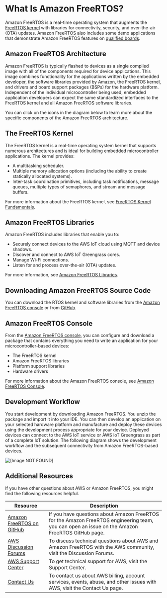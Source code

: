 # What Is Amazon FreeRTOS?<a name="what-is-amazon-freertos"></a>

Amazon FreeRTOS is a real\-time operating system that augments the [FreeRTOS kernel](https://freertos.org/index.html) with libraries for connectivity, security, and over\-the\-air \(OTA\) updates\. Amazon FreeRTOS also includes some demo applications that demonstrate Amazon FreeRTOS features on [qualified boards](https://devices.amazonaws.com/search?page=1&sv=freertos)\.

## Amazon FreeRTOS Architecture<a name="freertos-architecture"></a>

Amazon FreeRTOS is typically flashed to devices as a single compiled image with all of the components required for device applications\. This image combines functionality for the applications written by the embedded developer, the software libraries provided by Amazon, the FreeRTOS kernel, and drivers and board support packages \(BSPs\) for the hardware platform\. Independent of the individual microcontroller being used, embedded application developers can expect the same standardized interfaces to the FreeRTOS kernel and all Amazon FreeRTOS software libraries\.

You can click on the icons in the diagram below to learn more about the specific components of the Amazon FreeRTOS architecture\.



## The FreeRTOS Kernel<a name="freertos-kernel"></a>

The FreeRTOS kernel is a real\-time operating system kernel that supports numerous architectures and is ideal for building embedded microcontroller applications\. The kernel provides:
+ A multitasking scheduler\.
+ Multiple memory allocation options \(including the ability to create statically allocated systems\)\.
+ Inter\-task coordination primitives, including task notifications, message queues, multiple types of semaphores, and stream and message buffers\.

For more information about the FreeRTOS kernel, see [FreeRTOS Kernel Fundamentals](dev-guide-freertos-kernel.md)\.

## Amazon FreeRTOS Libraries<a name="freertos-libraries"></a>

Amazon FreeRTOS includes libraries that enable you to:
+ Securely connect devices to the AWS IoT cloud using MQTT and device shadows\.
+ Discover and connect to AWS IoT Greengrass cores\.
+ Manage Wi\-Fi connections\.
+ Listen for and process over\-the\-air \(OTA\) updates\.

For more information, see [Amazon FreeRTOS Libraries](https://docs.aws.amazon.com/freertos/latest/userguide/dev-guide-freertos-libraries.html)\.

## Downloading Amazon FreeRTOS Source Code<a name="freertos-mds-projects-github"></a>

You can download the RTOS kernel and software libraries from the [Amazon FreeRTOS console](https://console.aws.amazon.com/freertos) or from [GitHub](https://github.com/aws/amazon-freertos)\.

## Amazon FreeRTOS Console<a name="freertos-console"></a>

From the [Amazon FreeRTOS console](https://console.aws.amazon.com/freertos), you can configure and download a package that contains everything you need to write an application for your microcontroller\-based devices:
+ The FreeRTOS kernel
+ Amazon FreeRTOS libraries
+ Platform support libraries
+ Hardware drivers

For more information about the Amazon FreeRTOS console, see [Amazon FreeRTOS Console](freertos-ocw.md)\.

## Development Workflow<a name="development-workflow"></a>

You start development by downloading Amazon FreeRTOS\. You unzip the package and import it into your IDE\. You can then develop an application on your selected hardware platform and manufacture and deploy these devices using the development process appropriate for your device\. Deployed devices can connect to the AWS IoT service or AWS IoT Greengrass as part of a complete IoT solution\. The following diagram shows the development workflow and the subsequent connectivity from Amazon FreeRTOS\-based devices\.

![\[Image NOT FOUND\]](http://docs.aws.amazon.com/freertos/latest/userguide/images/workflow.png)

## Additional Resources<a name="resources"></a>

If you have other questions about AWS or Amazon FreeRTOS, you might find the following resources helpful\.


| Resource | Description | 
| --- | --- | 
| [Amazon FreeRTOS on GitHub](https://github.com/aws/amazon-freertos/issues) | If you have questions about Amazon FreeRTOS for the Amazon FreeRTOS engineering team, you can open an issue on the Amazon FreeRTOS GitHub page\. | 
|  [AWS Discussion Forums](https://forums.aws.amazon.com/)  | To discuss technical questions about AWS and Amazon FreeRTOS with the AWS community, visit the Discussion Forums\. | 
|  [AWS Support Center](https://aws.amazon.com/support) |  To get technical support for AWS, visit the Support Center\.  | 
| [Contact Us](https://aws.amazon.com/contact-us/) |  To contact us about AWS billing, account services, events, abuse, and other issues with AWS, visit the Contact Us page\.  | 